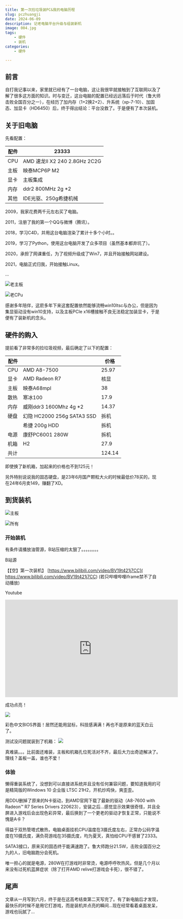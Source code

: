 ```yaml
---
title: 第一次捡垃圾装PC&我的电脑历程
slug: pczhuangji
date: 2024-06-09
description: 记老电脑平台升级与组装新机
image: 004.jpg
tags:
    - 硬件
    - 装机
categories: 
    - 硬件

---
```


## 前言

自打我记事以来，家里就已经有了一台电脑，这让我很早就接触到了互联网以及了解了很多这方面的知识。时与变迁，这台电脑的配置已经远远落后于时代（鲁大师击败全国百分之一），在经历了加内存（1+2换2+2）、升系统（xp-7-10）、加固态、加显卡（HD6450）后，终于得出结论：平台没救了。于是便有了本次装机。

<!--more-->

## 关于旧电脑

先看配置：

| 配件 | 23333                         |
| ---- | ----------------------------- |
| CPU  | AMD 速龙II X2 240 2.8GHz 2C2G |
| 主板 | 映泰MCP6P M2                  |
| 显卡 | 主板集成                      |
| 内存 | ddr2 800MHz 2g *2             |
| 其他 | IDE光驱、250g希捷机械         |

2009，我家花费两千元左右买了电脑。

2011，注册了我的第一个QQ与微博（腾讯）。

2018，学习C4D，并用这台电脑渲染了累计十多个小时。。

2019，学习了Python，使用这台电脑开发了众多项目（虽然基本都弃坑了）。

2020，承担了网课重任，为了视频升级成了Win7，并且开始接触网站建设。

2021，电脑正式归我，开始接触Linux。

...

![老主板](001.jpg)

![老CPu](002.jpg)

感谢多年陪伴，这麽多年下来这套配置依然能够流畅win10ltsc与办公，但是因为集显驱动没有win10支持，以及主板PCIe x16槽接触不良无法稳定加装显卡，于是便有了装新机的念头。

## 硬件的购入

提前看了非常多的捡垃圾视频，最后确定了以下的配置：

| 配件 |                            | 价格   |
| ---- | -------------------------- | ------ |
| CPU  | AMD A8-7500                | 25.97  |
| 显卡 | AMD Radeon R7              | 核显   |
| 主板 | 映泰A68mpl                 | 38     |
| 散热 | 寒冰100                    | 17.9   |
| 内存 | 威刚ddr3 1600Mhz 4g *2     | 14.37  |
| 硬盘 | 幻隐 HC2000 256g SATA3 SSD | 拆机   |
|      | 希捷 200g HDD              | 拆机   |
| 电源 | 康舒PC6001 280W            | 拆机   |
| 机箱 | H2                         | 27.9   |
| 共计 |                            | 124.14 |

即使换了新机箱，加起来的价格也不到125元！

另外特别说说我的固态硬盘，是23年6月国产颗粒大火的时候最低价78买的，现在24年6月卖149，赚翻了XD。

## 到货装机


![主板](003.jpg)


![所有](004.jpg)

### 开始装机

有条件请播放油管源，B站压缩的太狠了。。。。。。。。

B站源

【【空】第一次装机】 [https://www.bilibili.com/video/BV19t421j7CC]( https://www.bilibili.com/video/BV19t421j7CC) (若只哔哩哔哩iframe禁不了自动播放)

Youtube

<iframe width="560" height="315" src="https://www.youtube-nocookie.com/embed/Y46J1B-CdOo?si=klUA9WKxS2mcmRt0" title="YouTube video player" frameborder="0" allow="accelerometer; autoplay; clipboard-write; encrypted-media; gyroscope; picture-in-picture; web-share" referrerpolicy="strict-origin-when-cross-origin" allowfullscreen></iframe>

成功点亮！

![](005.jpg)

彩色中文BIOS界面！居然还能用鼠标，科技感满满！再也不是原来的蓝天白云了。

测试没问题就装到了机箱：
![](006.jpg)

  真难装。。。比前面还难装，主板和机箱孔位死活对不齐，最后大力出奇迹解决了。理线？盖板一盖，谁也不爱！

### 体验

懒得重装系统了，没想到可以直接进系统并且没有任何兼容问题，要知道我用的可是精简版的Windows 10 企业版 LTSC 21H2，开机炒鸡快，爽歪歪。

用DDU删掉了原来的N卡驱动，到AMD官网下载了最新的驱动（A8-7600 with Radeon™ R7 Series Drivers 220623），安装之后...感觉显示效果很奇怪，并且全屏进入游戏后会出现色彩异常，最后换到了一个更老的驱动才恢复正常，只能说不愧是A卡？

得益于双热管塔式散热，电脑桌面挂机CPU温度在3摄氏度左右，正常办公码字温度在10摄氏度，满负荷游戏在35摄氏度，均为夏天，真怕给CPU干感冒了2333。

SATA3接口，原来买的固态终于能满速跑了。鲁大师跑分21.5W，击败全国百分之九的人，旧电脑跑分会死机。

唯一担心的就是电源，280W在打游戏时非常烫，电源呼呼吹热风，但是几个月以来没有过死机蓝屏症状（除了打开AMD relive打游戏会卡死），很不错了。

## 尾声

文章从一月写到六月，终于是在这高考结束第二天写完了。有了新电脑后才发现，最快乐的时候不是用它打游戏，而是装机并点亮的瞬间...现在经常看着桌面发呆，游戏也玩腻了...